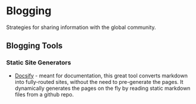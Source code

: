 # Blogging

Strategies for sharing information with the global community.
## Blogging Tools

### Static Site Generators

* [Docsify](https://docsify.js.org) - meant for documentation, this great tool converts markdown into fully-routed sites, without the need to pre-generate the pages. It dynamically generates the pages on the fly by reading static markdown files from a github repo.
